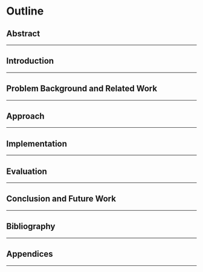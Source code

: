 # Outline

## Abstract

---

## Introduction

---

## Problem Background and Related Work

---

## Approach

---

## Implementation

---

## Evaluation

---

## Conclusion and Future Work

---

## Bibliography

---

## Appendices

---